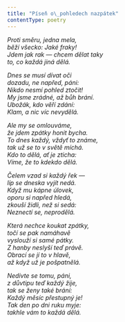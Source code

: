 ```yaml
---
title: "Píseň o\_pohledech nazpátek"
contentType: poetry
---
```


<section>

_Proti směru, jedna mela,  
běží všecko: Jaké fraky!  
Jdem jak rak — chcem dělat taky  
to, co každá jiná dělá._

</section>

<section>

_Dnes se musí dívat oči  
dozadu, ne napřed, páni:  
Nikdo nesmí pohled ztočit!  
My jsme zrádné, až bůh brání.  
Ubožák, kdo věří zdání:  
Klam, a nic víc nevydělá._

</section>

<section>

_Ale my se omlouváme,  
že jdem zpátky honit bycha.  
To dnes každý, vždyť to známe,  
tak už se to v světě míchá.  
Kdo to dělá, ať je zticha:  
Víme, že to kdekdo dělá._

</section>

<section>

_Čelem vzad si každý řek —  
líp se dneska vyjít nedá.  
Když mu kápne úlovek,  
oporu si napřed hledá,  
zkouší židli, než si sedá:  
Neznectí se, neprodělá._

</section>

<section>

_Která nechce koukat zpátky,  
točí se pak namáhavě  
vyslouží si samé pátky.  
Z hanby neslyší teď právě.  
Obrací se jí to v hlavě,  
až když už je pošpatnělá._

</section>

<section>

_Nedivte se tomu, páni,  
z důvtipu teď každý žije,  
tak se ženy také brání:  
Každý měsíc přestupný je!  
Tak den po dni ruku myje:  
takhle vám to každá dělá._

</section>
